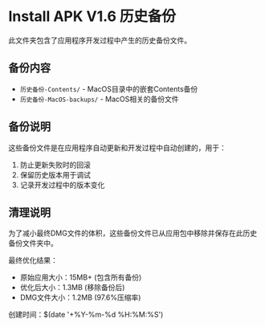 # Install APK V1.6 历史备份

此文件夹包含了应用程序开发过程中产生的历史备份文件。

## 备份内容

- `历史备份-Contents/` - MacOS目录中的嵌套Contents备份
- `历史备份-MacOS-backups/` - MacOS相关的备份文件

## 备份说明

这些备份文件是在应用程序自动更新和开发过程中自动创建的，用于：
1. 防止更新失败时的回滚
2. 保留历史版本用于调试
3. 记录开发过程中的版本变化

## 清理说明

为了减小最终DMG文件的体积，这些备份文件已从应用包中移除并保存在此历史备份文件夹中。

最终优化结果：
- 原始应用大小：15MB+ (包含所有备份)
- 优化后大小：1.3MB (移除备份后)
- DMG文件大小：1.2MB (97.6%压缩率)

创建时间：$(date '+%Y-%m-%d %H:%M:%S')